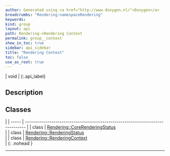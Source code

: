 ```yaml
---
author: Generated using <a href="http://www.doxygen.nl/">Doxygen</a>
breadcrumbs: "Rendering:namespaceRendering"
keywords: 
kind: group
layout: api
path: Rendering->Rendering Context
permalink: group__context
show_in_toc: true
sidebar: api_sidebar
title: "Rendering Context"
toc: false
use_as_root: true
---
```


| void |
{:.api_label}

## Description





## Classes

|
| ----- | ------------------------------------------------------------------------------ | 
| class | [Rendering::CoreRenderingStatus](classRendering_1_1CoreRenderingStatus) <br/>  | 
| class | [Rendering::RenderingStatus](classRendering_1_1RenderingStatus) <br/>          | 
| class | [Rendering::RenderingContext](classRendering_1_1RenderingContext) <br/>        | 
{: .nohead }

-------------------------------------------------------------------

